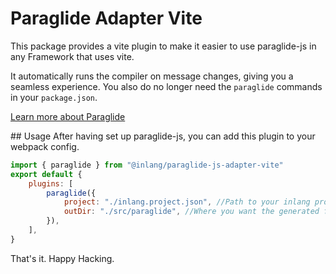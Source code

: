 # Paraglide Adapter Vite

This package provides a vite plugin to make it easier to use paraglide-js in any Framework that uses vite.

It automatically runs the compiler on message changes, giving you a seamless experience.
You also do no longer need the `paraglide` commands in your `package.json`.

[Learn more about Paraglide](https://github.com/inlang/monorepo/tree/main/inlang/source-code/paraglide/paraglide-js)

## Usage
After having set up paraglide-js, you can add this plugin to your webpack config.

```js
import { paraglide } from "@inlang/paraglide-js-adapter-vite"
export default {
	plugins: [
		paraglide({
			project: "./inlang.project.json", //Path to your inlang project file
			outDir: "./src/paraglide", //Where you want the generated files to be placed
		}),
	],
}
```

That's it. Happy Hacking.
